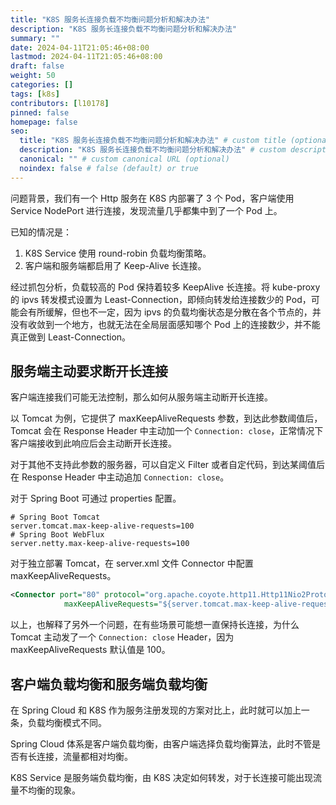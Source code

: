 ```yaml
---
title: "K8S 服务长连接负载不均衡问题分析和解决办法"
description: "K8S 服务长连接负载不均衡问题分析和解决办法"
summary: ""
date: 2024-04-11T21:05:46+08:00
lastmod: 2024-04-11T21:05:46+08:00
draft: false
weight: 50
categories: []
tags: [k8s]
contributors: [l10178]
pinned: false
homepage: false
seo:
  title: "K8S 服务长连接负载不均衡问题分析和解决办法" # custom title (optional)
  description: "K8S 服务长连接负载不均衡问题分析和解决办法" # custom description (recommended)
  canonical: "" # custom canonical URL (optional)
  noindex: false # false (default) or true
---
```


问题背景，我们有一个 Http 服务在 K8S 内部署了 3 个 Pod，客户端使用 Service NodePort 进行连接，发现流量几乎都集中到了一个 Pod 上。

已知的情况是：
1. K8S Service 使用 round-robin 负载均衡策略。
2. 客户端和服务端都启用了 Keep-Alive 长连接。

经过抓包分析，负载较高的 Pod 保持着较多 KeepAlive 长连接。将 kube-proxy 的 ipvs 转发模式设置为 Least-Connection，即倾向转发给连接数少的 Pod，可能会有所缓解，但也不一定，因为 ipvs 的负载均衡状态是分散在各个节点的，并没有收敛到一个地方，也就无法在全局层面感知哪个 Pod 上的连接数少，并不能真正做到  Least-Connection。

## 服务端主动要求断开长连接

客户端连接我们可能无法控制，那么如何从服务端主动断开长连接。

以 Tomcat 为例，它提供了 maxKeepAliveRequests 参数，到达此参数阈值后，Tomcat 会在 Response Header 中主动加一个 `Connection: close`，正常情况下客户端接收到此响应后会主动断开长连接。

对于其他不支持此参数的服务器，可以自定义 Filter 或者自定代码，到达某阈值后在 Response Header 中主动追加 `Connection: close`。

对于 Spring Boot 可通过 properties 配置。

```properties
# Spring Boot Tomcat
server.tomcat.max-keep-alive-requests=100
# Spring Boot WebFlux
server.netty.max-keep-alive-requests=100
```

对于独立部署 Tomcat，在 server.xml 文件 Connector 中配置 maxKeepAliveRequests。

```xml
<Connector port="80" protocol="org.apache.coyote.http11.Http11Nio2Protocol"
            maxKeepAliveRequests="${server.tomcat.max-keep-alive-requests:-100}"/>
```

以上，也解释了另外一个问题，在有些场景可能想一直保持长连接，为什么 Tomcat 主动发了一个 `Connection: close` Header，因为 maxKeepAliveRequests 默认值是 100。

## 客户端负载均衡和服务端负载均衡

在 Spring Cloud 和 K8S 作为服务注册发现的方案对比上，此时就可以加上一条，负载均衡模式不同。

Spring Cloud 体系是客户端负载均衡，由客户端选择负载均衡算法，此时不管是否有长连接，流量都相对均衡。

K8S Service 是服务端负载均衡，由 K8S 决定如何转发，对于长连接可能出现流量不均衡的现象。

